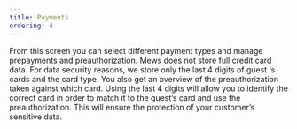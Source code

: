 ```yaml
---
title: Payments
ordering: 4
---
```

From this screen you can select different payment types and manage prepayments and preauthorization. Mews does not store full credit card data. For data security reasons, we store only the last 4 digits of guest ‘s cards and the card type. You also get an overview of the preauthorization taken against which card. Using the last 4 digits will allow you to identify the correct card in order to match it to the guest’s card and use the preauthorization. This will ensure the protection of your customer’s sensitive data.
